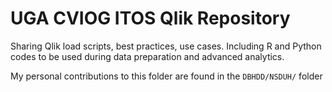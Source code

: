 # UGA CVIOG ITOS Qlik Repository
Sharing Qlik load scripts, best practices, use cases.  Including R and Python codes to be used during data preparation and advanced analytics. 

My personal contributions to this folder are found in the `DBHDD/NSDUH/` folder
